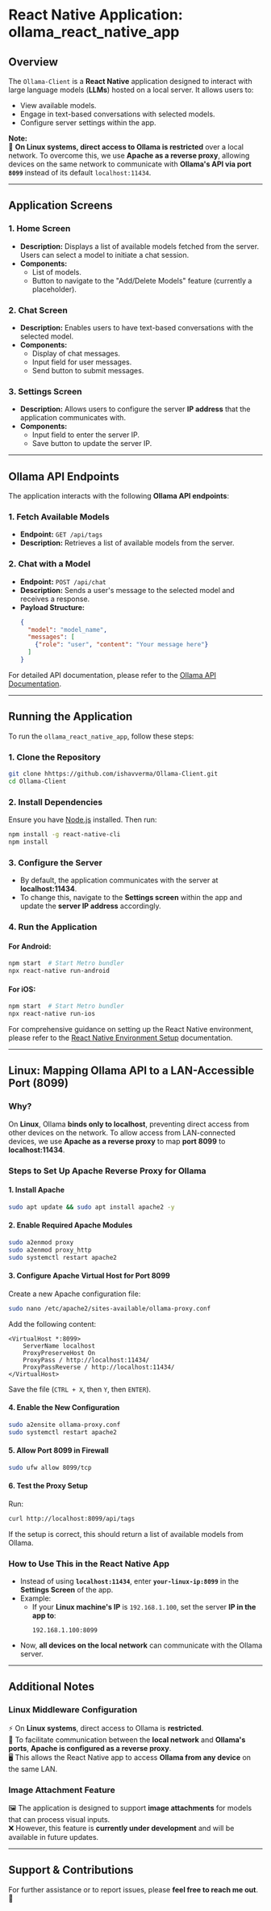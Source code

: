 # **React Native Application: ollama_react_native_app**

## **Overview**

The `Ollama-Client` is a **React Native** application designed to interact with large language models (**LLMs**) hosted on a local server. It allows users to:

- View available models.
- Engage in text-based conversations with selected models.
- Configure server settings within the app.

**Note:**  
🚀 **On Linux systems, direct access to Ollama is restricted** over a local network. To overcome this, we use **Apache as a reverse proxy**, allowing devices on the same network to communicate with **Ollama's API via port `8099`** instead of its default `localhost:11434`.

---

## **Application Screens**

### **1. Home Screen**
- **Description:** Displays a list of available models fetched from the server. Users can select a model to initiate a chat session.
- **Components:**
  - List of models.
  - Button to navigate to the "Add/Delete Models" feature (currently a placeholder).

### **2. Chat Screen**
- **Description:** Enables users to have text-based conversations with the selected model.
- **Components:**
  - Display of chat messages.
  - Input field for user messages.
  - Send button to submit messages.

### **3. Settings Screen**
- **Description:** Allows users to configure the server **IP address** that the application communicates with.
- **Components:**
  - Input field to enter the server IP.
  - Save button to update the server IP.

---

## **Ollama API Endpoints**

The application interacts with the following **Ollama API endpoints**:

### **1. Fetch Available Models**
- **Endpoint:** `GET /api/tags`
- **Description:** Retrieves a list of available models from the server.

### **2. Chat with a Model**
- **Endpoint:** `POST /api/chat`
- **Description:** Sends a user's message to the selected model and receives a response.
- **Payload Structure:**
  ```json
  {
    "model": "model_name",
    "messages": [
      {"role": "user", "content": "Your message here"}
    ]
  }
  ```

For detailed API documentation, please refer to the [Ollama API Documentation](https://github.com/ollama/ollama/blob/main/docs/api.md).

---

## **Running the Application**

To run the `ollama_react_native_app`, follow these steps:

### **1. Clone the Repository**
```sh
git clone hhttps://github.com/ishavverma/Ollama-Client.git
cd Ollama-Client
```

### **2. Install Dependencies**
Ensure you have [Node.js](https://nodejs.org/) installed. Then run:

```sh
npm install -g react-native-cli
npm install
```

### **3. Configure the Server**
- By default, the application communicates with the server at **localhost:11434**.
- To change this, navigate to the **Settings screen** within the app and update the **server IP address** accordingly.

### **4. Run the Application**
#### **For Android:**
```sh
npm start  # Start Metro bundler
npx react-native run-android
```
#### **For iOS:**
```sh
npm start  # Start Metro bundler
npx react-native run-ios
```

For comprehensive guidance on setting up the React Native environment, please refer to the [React Native Environment Setup](https://reactnative.dev/docs/environment-setup) documentation.

---

## **Linux: Mapping Ollama API to a LAN-Accessible Port (8099)**

### **Why?**
On **Linux**, Ollama **binds only to localhost**, preventing direct access from other devices on the network. To allow access from LAN-connected devices, we use **Apache as a reverse proxy** to map **port 8099** to **localhost:11434**.

### **Steps to Set Up Apache Reverse Proxy for Ollama**

#### **1. Install Apache**
```sh
sudo apt update && sudo apt install apache2 -y
```

#### **2. Enable Required Apache Modules**
```sh
sudo a2enmod proxy
sudo a2enmod proxy_http
sudo systemctl restart apache2
```

#### **3. Configure Apache Virtual Host for Port 8099**
Create a new Apache configuration file:
```sh
sudo nano /etc/apache2/sites-available/ollama-proxy.conf
```
Add the following content:
```
<VirtualHost *:8099>
    ServerName localhost
    ProxyPreserveHost On
    ProxyPass / http://localhost:11434/
    ProxyPassReverse / http://localhost:11434/
</VirtualHost>
```
Save the file (`CTRL + X`, then `Y`, then `ENTER`).

#### **4. Enable the New Configuration**
```sh
sudo a2ensite ollama-proxy.conf
sudo systemctl restart apache2
```

#### **5. Allow Port 8099 in Firewall**
```sh
sudo ufw allow 8099/tcp
```

#### **6. Test the Proxy Setup**
Run:
```sh
curl http://localhost:8099/api/tags
```
If the setup is correct, this should return a list of available models from Ollama.

### **How to Use This in the React Native App**
- Instead of using **`localhost:11434`**, enter **`your-linux-ip:8099`** in the **Settings Screen** of the app.
- Example:
  - If your **Linux machine's IP** is `192.168.1.100`, set the server **IP in the app to**:
    ```
    192.168.1.100:8099
    ```
- Now, **all devices on the local network** can communicate with the Ollama server.

---

## **Additional Notes**

### **Linux Middleware Configuration**
⚡ On **Linux systems**, direct access to Ollama is **restricted**.  
🚀 To facilitate communication between the **local network** and **Ollama's ports**, **Apache is configured as a reverse proxy**.  
🖥️ This allows the React Native app to access **Ollama from any device** on the same LAN.

### **Image Attachment Feature**
🖼️ The application is designed to support **image attachments** for models that can process visual inputs.  
❌ However, this feature is **currently under development** and will be available in future updates.

---

## **Support & Contributions**
For further assistance or to report issues, please **feel free to reach me out**. 🚀